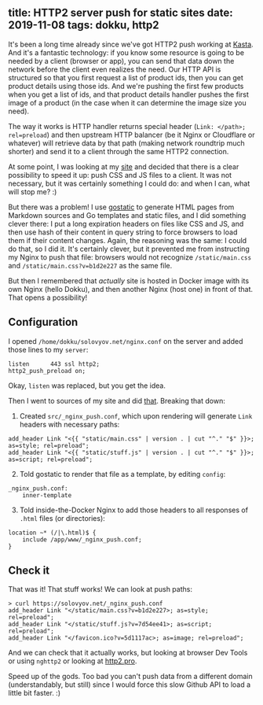 title: HTTP2 server push for static sites
date: 2019-11-08
tags: dokku, http2
----

It's been a long time already since we've got HTTP2 push working at [Kasta](https://kasta.ua). And it's a fantastic technology: if you know some resource is going to be needed by a client (browser or app), you can send that data down the network before the client even realizes the need. Our HTTP API is structured so that you first request a list of product ids, then you can get product details using those ids. And we're pushing the first few products when you get a list of ids, and that product details handler pushes the first image of a product (in the case when it can determine the image size you need).

The way it works is HTTP handler returns special header (`Link: </path>; rel=preload`) and then upstream HTTP balancer (be it Nginx or Cloudflare or whatever) will retrieve data by that path (making network roundtrip much shorter) and send it to a client through the same HTTP2 connection.

At some point, I was looking at my [site](/) and decided that there is a clear possibility to speed it up: push CSS and JS files to a client. It was not necessary, but it was certainly something I could do: and when I can, what will stop me? :)

But there was a problem! I use [gostatic](https://github.com/piranha/gostatic) to generate HTML pages from Markdown sources and Go templates and static files, and I did something clever there: I put a long expiration headers on files like CSS and JS, and then use hash of their content in query string to force browsers to load them if their content changes. Again, the reasoning was the same: I could do that, so I did it. It's certainly clever, but it prevented me from instructing my Nginx to push that file: browsers would not recognize `/static/main.css` and `/static/main.css?v=b1d2e227` as the same file.

But then I remembered that *actually* site is hosted in Docker image with its own Nginx (hello Dokku), and then another Nginx (host one) in front of that. That opens a possibility!

## Configuration

I opened `/home/dokku/solovyov.net/nginx.conf` on the server and added those lines to my `server`:

```
listen      443 ssl http2;
http2_push_preload on;
```

Okay, `listen` was replaced, but you get the idea.

Then I went to sources of my site and did [that](https://github.com/piranha/solovyov.net/commit/ecb6c1ec7d830240a2d6ea8950340f88266f0354). Breaking that down:

1) Created `src/_nginx_push.conf`, which upon rendering will generate `Link` headers with necessary paths:

```
add_header Link "<{{ "static/main.css" | version . | cut "^." "$" }}>; as=style; rel=preload";
add_header Link "<{{ "static/stuff.js" | version . | cut "^." "$" }}>; as=script; rel=preload";
```

2) Told gostatic to render that file as a template, by editing `config`:

```
_nginx_push.conf:
	inner-template
```

3) Told inside-the-Docker Nginx to add those headers to all responses of `.html` files (or directories):

```
location ~* (/|\.html)$ {
    include /app/www/_nginx_push.conf;
}
```

## Check it

That was it! That stuff works! We can look at push paths:

```
> curl https://solovyov.net/_nginx_push.conf
add_header Link "</static/main.css?v=b1d2e227>; as=style; rel=preload";
add_header Link "</static/stuff.js?v=7d54ee41>; as=script; rel=preload";
add_header Link "</favicon.ico?v=5d1117ac>; as=image; rel=preload";
```

And we can check that it actually works, but looking at browser Dev Tools or using `nghttp2` or looking at [http2.pro](https://http2.pro/check?url=https%3A//solovyov.net/).

Speed up of the gods. Too bad you can't push data from a different domain (understandably, but still) since I would force this slow Github API to load a little bit faster. :)

